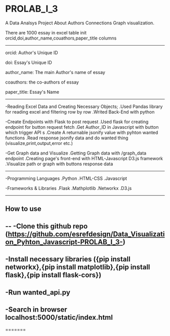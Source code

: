 # PROLAB_I_3
A Data Analsys Project About Authors Connections Graph visualization.

There are 1000 essay in excel table init orcid,doi,author_name,couathors,paper_title columns

-------------------------------------------

orcid: Author's Unique ID

doi: Essay's Unique ID

author_name: The main Author's name of essay

coauthors: the co-authors of essay

paper_title: Essay's Name

-------------------------------------------


-Reading Excel Data and Creating Necessary Objects;
    .Used Pandas library for reading excel and filtering row by row
    .Writed Back-End with python

-Create Endpoints with Flask to post request
    .Used flask for creating endpoint for button request fetch
    .Get Author_ID in Javascript with button which trigger API s
    .Create A returnable jsonify value with pyhton wanted functions 
    .Read response jsonify data and do wanted thing (visualize,print,output,error etc.)

-Get Graph data and Visualize
    .Getting Graph data with /graph_data endpoint 
    .Creating page's front-end with HTML-Javascript D3.js framework
    .Visualize path or graph with buttons response data 

----------------------------------------------------------------------------------

-Programming Languages
    .Python
    .HTML-CSS
    .Javascript

-Frameworks & Libraries
    .Flask
    .Mathplotlib
    .Networkx
    .D3.js

-----------    
How to use
----------
--
-Clone this github repo (https://github.com/esrefdesign/Data_Visualization_Pyhton_Javascript-PROLAB_I_3-)
--
-Install necessary libraries ({pip install networkx},{pip install matplotlib},{pip install flask},{pip install flask-cors}) 
--
-Run wanted_api.py 
--
-Search in browser localhost:5000/static/index.html
--
=======
    


